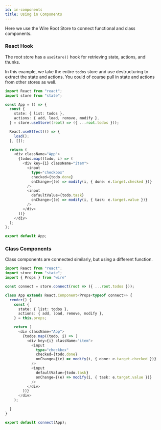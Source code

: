 ```yaml
---
id: in-components
title: Using in Components
---
```


Here we use the Wire Root Store to connect functional and class components.

### React Hook

The root store has a `useStore()` hook for retrieving state, actions, and thunks.

In this example, we take the entire `todos` store and use destructuring to extract the state and actions. You could of course pull in state and actions from other stores as well.


```ts
import React from "react";
import store from "state";

const App = () => {
  const {
    state: { list: todos },
    actions: { add, load, remove, modify },
  } = store.useStore((root) => ({ ...root.todos }));

  React.useEffect(() => {
    load();
  }, []);

  return (
    <div className="App">
      {todos.map((todo, i) => (
        <div key={i} className="item">
          <input
            type="checkbox"
            checked={todo.done}
            onChange={(e) => modify(i, { done: e.target.checked })}
          />
          <input
            defaultValue={todo.task}
            onChange={(e) => modify(i, { task: e.target.value })}
          />
        </div>
      ))}
    </div>
  );
};

export default App;
```

### Class Components

Class components are connected similarly, but using a different function.



```ts
import React from "react";
import store from "state";
import { Props } from "wire"

const connect = store.connect(root => ({ ...root.todos }));

class App extends React.Component<Props<typeof connect>> {
  render() {
    const {
      state: { list: todos },
      actions: { add, load, remove, modify },
    } = this.props;

    return (
      <div className="App">
        {todos.map((todo, i) => (
          <div key={i} className="item">
            <input
              type="checkbox"
              checked={todo.done}
              onChange={(e) => modify(i, { done: e.target.checked })}
            />
            <input
              defaultValue={todo.task}
              onChange={(e) => modify(i, { task: e.target.value })}
            />
          </div>
        ))}
      </div>
    );

  }
}

export default connect(App);
```
